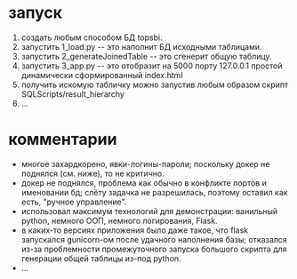 <h1>запуск</h1>

1. создать любым способом БД topsbi.
2. запустить 1_load.py -- это наполнит БД исходными таблицами.
3. запустить 2_generateJoinedTable -- это сгенерит общую таблицу.
4. запустить 3_app.py -- это отобразит на 5000 порту 127.0.0.1 простой динамически сформированный index.html 
5. получить искомую табличку можно запустив любым образом скрипт SQLScripts/result_hierarchy
6. ... 

<h1>комментарии</h1>

- многое захардкорено, явки-логины-пароли; поскольку докер не поднялся (см. ниже), то не критично.
- докер не поднялся, проблема как обычно в конфликте портов и именовании бд; 
    слёту задачка не разрешилась, поэтому оставил как есть, "ручное управление".
- использовал максимум технологий для демонстрации: ванильный python, немного ООП, немного логирования, Flask.
- в каких-то версиях приложения было даже такое, что flask запускался gunicorn-ом после удачного наполнения базы;
    отказался из-за проблемности промежуточного запуска большого скрипта для генерации общей таблицы из-под python.
- ...
